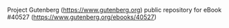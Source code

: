 Project Gutenberg (https://www.gutenberg.org) public repository for eBook #40527 (https://www.gutenberg.org/ebooks/40527)
